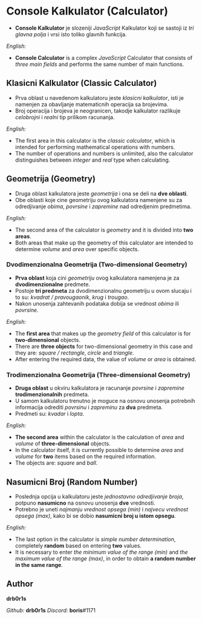 # Console Kalkulator (Calculator)

- **Console Kalkulator** je slozeniji *JavaScript* Kalkulator koji se sastoji iz *tri glavna polja* i vrsi isto toliko glavnih funkcija.

*English:*
- **Console Calculator** is a complex *JavaScript* Calculator that consists of *three main fields* and performs the same number of main functions.

## Klasicni Kalkulator (Classic Calculator)

- Prva oblast u navedenom kalkulatoru jeste *klasicni kalkulator*, isti je namenjen za obavljanje matematicnih operacija sa brojevima.
- Broj operacija i brojeva je neogranicen, takodje kalkulator razlikuje *celobrojni* i *realni* tip prilikom racunanja.

*English:*
- The first area in this calculator is the *classic calculator*, which is intended for performing mathematical operations with numbers.
- The number of operations and numbers is unlimited, also the calculator distinguishes between *integer* and *real* type when calculating.

## Geometrija (Geometry)

- Druga oblast kalkulatora jeste *geometrija* i ona se deli na **dve oblasti**.
- Obe oblasti koje cine geometriju ovog kalkulatora namenjene su za odredjivanje *obima*, *povrsine* i *zapremine* nad odredjenim predmetima.

*English:*
- The second area of the calculator is *geometry* and it is divided into **two areas**.
- Both areas that make up the geometry of this calculator are intended to determine *volume* and *area* over specific objects.

### Dvodimenzionalna Geometrija (Two-dimensional Geometry)

- **Prva oblast** koja cini *geometriju* ovog kalkulatora namenjena je za **dvodimenzionalne** predmete.
- Postoje **tri predmeta** za dvodimenzionalnu geometriju u ovom slucaju i to su: *kvadrat / pravougaonik*, *krug* i *trougao*.
- Nakon unosenja zahtevanih podataka dobija se vrednost *obima* ili *povrsine*.

*English:*
- The **first area** that makes up the *geometry field* of this calculator is for **two-dimensional** objects.
- There are **three objects** for two-dimensional geometry in this case and they are: *square / rectangle*, *circle* and *triangle*.
- After entering the required data, the value of *volume* or *area* is obtained.

### Trodimenzionalna Geometrija (Three-dimensional Geometry)

- **Druga oblast** u okviru kalkulatora je racunanje *povrsine* i *zapremine* **trodimenzionalnih** predmeta.
- U samom kalkulatoru trenutno je moguce na osnovu unosenja potrebnih informacija odrediti *povrsinu* i *zapreminu* za **dva** predmeta.
- Predmeti su: *kvadar* i *lopta*.

*English:*
- **The second area** within the calculator is the calculation of *area* and *volume* of **three-dimensional** objects.
- In the calculator itself, it is currently possible to determine *area* and *volume* for **two** items based on the required information.
- The objects are: *square* and *ball*.

## Nasumicni Broj (Random Number)

- Poslednja opcija u kalkulatoru jeste *jednostavno odredjivanje broja*, potpuno **nasumicno** na osnovu unosenja **dve** vrednosti.
- Potrebno je uneti *najmanju vrednost opsega (min)* i *najvecu vrednost opsega (max)*, kako bi se dobio **nasumicni broj u istom opsegu**.

*English:*
- The last option in the calculator is *simple number determination*, completely **random** based on entering **two** values.
- It is necessary to enter *the minimum value of the range (min)* and *the maximum value of the range (max)*, in order to obtain **a random number in the same range**.

## Author

**drb0r1s**

*Github:* **drb0r1s**
*Discord:* **boris**#1171
